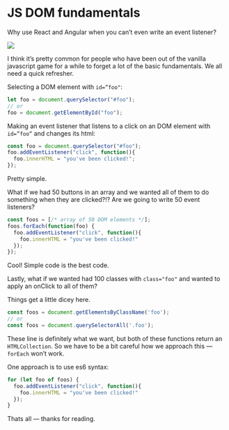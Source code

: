 # JS DOM fundamentals

Why use React and Angular when you can’t even write an event listener?

![](https://miro.medium.com/max/1570/1*H-25KB7EbSHjv70HXrdl6w.png)

I think it’s pretty common for people who have been out of the vanilla javascript game for a while to forget a lot of the basic fundamentals. We all need a quick refresher.

Selecting a DOM element with `id=”foo"`:

```js
let foo = document.querySelector("#foo");
// or
foo = document.getElementById("foo");
```

Making an event listener that listens to a click on an DOM element with `id=”foo”` and changes its html:

```js
const foo = document.querySelector("#foo");
foo.addEventListener("click", function(){
  foo.innerHTML = "you've been clicked!";
});
```

Pretty simple.

What if we had 50 buttons in an array and we wanted all of them to do something when they are clicked?!? Are we going to write 50 event listeners?

```js
const foos = [/* array of 50 DOM elements */];
foos.forEach(function(foo) {
  foo.addEventListener("click", function(){
    foo.innerHTML = "you've been clicked!"
  });
});
```

Cool! Simple code is the best code.

Lastly, what if we wanted had 100 classes with `class="foo"` and wanted to apply an onClick to all of them?

Things get a little dicey here.

```js
const foos = document.getElementsByClassName('foo');
// or
const foos = document.querySelectorAll('.foo');
```

These line is definitely what we want, but both of these functions return an `HTMLCollection`. So we have to be a bit careful how we approach this — `forEach` won’t work.

One approach is to use es6 syntax:

```js
for (let foo of foos) {
  foo.addEventListener("click", function(){
    foo.innerHTML = "you've been clicked!"
  });
}
```

Thats all — thanks for reading.